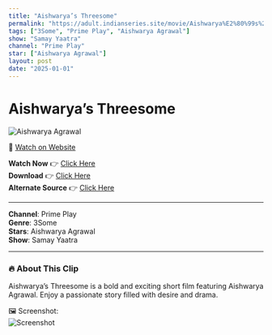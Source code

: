 ```yaml
---
title: "Aishwarya’s Threesome"
permalink: "https://adult.indianseries.site/movie/Aishwarya%E2%80%99s%20Threesome"
tags: ["3Some", "Prime Play", "Aishwarya Agrawal"]
show: "Samay Yaatra"
channel: "Prime Play"
star: ["Aishwarya Agrawal"]
layout: post
date: "2025-01-01"
---
```


# Aishwarya’s Threesome

![Aishwarya Agrawal](https://shorts.desisins.com/wp-content/uploads/2024/02/Threesome-Aishwarya-Ashwin-DesiSins.com_.jpg)

🔗 [Watch on Website](https://adult.indianseries.site/movie/Aishwarya%E2%80%99s%20Threesome)

**Watch Now** 👉 [Click Here](https://adult.indianseries.site/movie/Aishwarya%E2%80%99s%20Threesome)  
**Download** 👉 [Click Here](https://adult.indianseries.site/movie/Aishwarya%E2%80%99s%20Threesome)  
**Alternate Source** 👉 [Click Here](https://adult.indianseries.site/movie/Aishwarya%E2%80%99s%20Threesome)

---

**Channel**: Prime Play  
**Genre**: 3Some  
**Stars**: Aishwarya Agrawal  
**Show**: Samay Yaatra

---

### 🔥 About This Clip

Aishwarya’s Threesome is a bold and exciting short film featuring Aishwarya Agrawal. Enjoy a passionate story filled with desire and drama.
 
🖼️ Screenshot:  
![Screenshot](https://shorts.desisins.com/wp-content/uploads/2024/02/Threesome-Aishwarya-Ashwin-DesiSins.com_.jpg)

